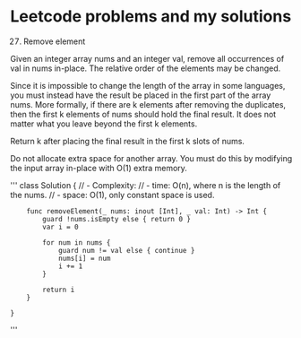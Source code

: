# Leetcode problems and my solutions

27. Remove element

Given an integer array nums and an integer val, remove all occurrences of val in nums in-place. The relative order of the elements may be changed.

Since it is impossible to change the length of the array in some languages, you must instead have the result be placed in the first part of the array nums. More formally, if there are k elements after removing the duplicates, then the first k elements of nums should hold the final result. It does not matter what you leave beyond the first k elements.

Return k after placing the final result in the first k slots of nums.

Do not allocate extra space for another array. You must do this by modifying the input array in-place with O(1) extra memory.

'''
    class Solution {
        // - Complexity:
        //   - time: O(n), where n is the length of the nums.
        //   - space: O(1), only constant space is used.

        func removeElement(_ nums: inout [Int], _ val: Int) -> Int {
            guard !nums.isEmpty else { return 0 }
            var i = 0

            for num in nums {
                guard num != val else { continue }
                nums[i] = num
                i += 1
            }

            return i
        }

    }

'''